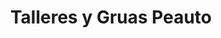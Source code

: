 ---
title: "Talleres y Gruas Peauto"
url: /hinojosa-del-duque/talleres-y-gruas-peauto/
shop: reparación de automóviles
---